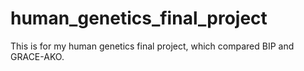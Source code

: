 # human_genetics_final_project
This is for my human genetics final project, which compared BIP and GRACE-AKO. 
